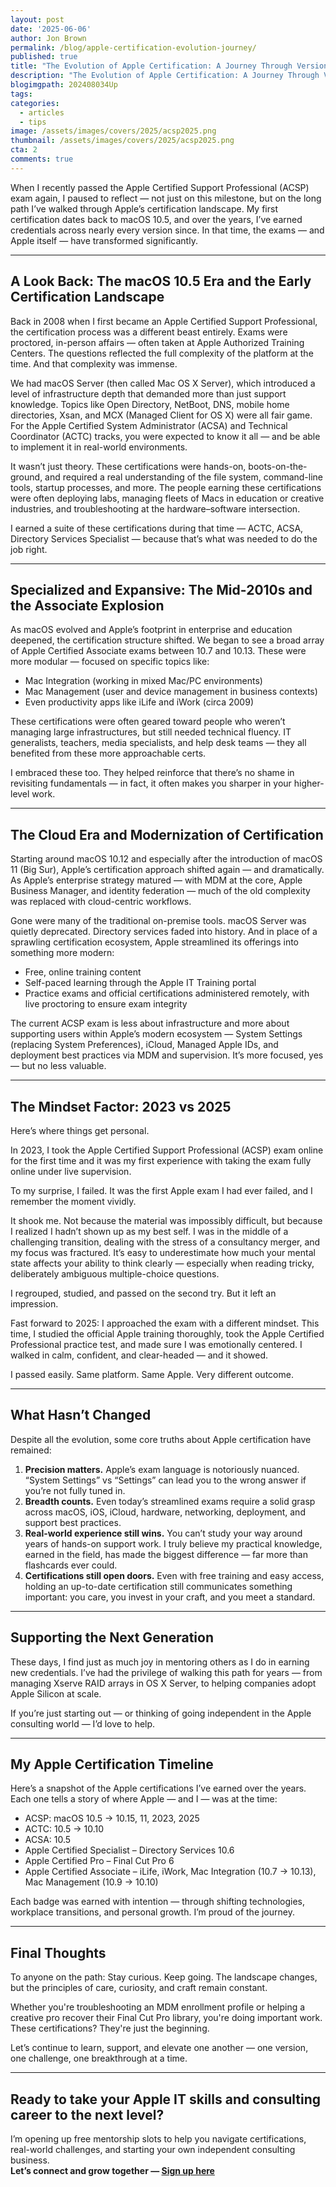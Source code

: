 ```yaml
---
layout: post
date: '2025-06-06'
author: Jon Brown
permalink: /blog/apple-certification-evolution-journey/
published: true
title: "The Evolution of Apple Certification: A Journey Through Versions, Challenges & Growth"
description: "The Evolution of Apple Certification: A Journey Through Versions, Challenges & Growth"
blogimgpath: 202408034Up
tags:
categories:
  - articles
  - tips
image: /assets/images/covers/2025/acsp2025.png
thumbnail: /assets/images/covers/2025/acsp2025.png
cta: 2
comments: true
---
```


When I recently passed the Apple Certified Support Professional (ACSP) exam again, I paused to reflect — not just on this milestone, but on the long path I’ve walked through Apple’s certification landscape. My first certification dates back to macOS 10.5, and over the years, I’ve earned credentials across nearly every version since. In that time, the exams — and Apple itself — have transformed significantly.  

---

## A Look Back: The macOS 10.5 Era and the Early Certification Landscape

Back in 2008 when I first became an Apple Certified Support Professional, the certification process was a different beast entirely. Exams were proctored, in-person affairs — often taken at Apple Authorized Training Centers. The questions reflected the full complexity of the platform at the time. And that complexity was immense.

We had macOS Server (then called Mac OS X Server), which introduced a level of infrastructure depth that demanded more than just support knowledge. Topics like Open Directory, NetBoot, DNS, mobile home directories, Xsan, and MCX (Managed Client for OS X) were all fair game. For the Apple Certified System Administrator (ACSA) and Technical Coordinator (ACTC) tracks, you were expected to know it all — and be able to implement it in real-world environments.

It wasn’t just theory. These certifications were hands-on, boots-on-the-ground, and required a real understanding of the file system, command-line tools, startup processes, and more. The people earning these certifications were often deploying labs, managing fleets of Macs in education or creative industries, and troubleshooting at the hardware–software intersection.

I earned a suite of these certifications during that time — ACTC, ACSA, Directory Services Specialist — because that’s what was needed to do the job right.

---

## Specialized and Expansive: The Mid-2010s and the Associate Explosion

As macOS evolved and Apple’s footprint in enterprise and education deepened, the certification structure shifted. We began to see a broad array of Apple Certified Associate exams between 10.7 and 10.13. These were more modular — focused on specific topics like:

- Mac Integration (working in mixed Mac/PC environments)  
- Mac Management (user and device management in business contexts)  
- Even productivity apps like iLife and iWork (circa 2009)  

These certifications were often geared toward people who weren’t managing large infrastructures, but still needed technical fluency. IT generalists, teachers, media specialists, and help desk teams — they all benefited from these more approachable certs.

I embraced these too. They helped reinforce that there’s no shame in revisiting fundamentals — in fact, it often makes you sharper in your higher-level work.

---

## The Cloud Era and Modernization of Certification

Starting around macOS 10.12 and especially after the introduction of macOS 11 (Big Sur), Apple’s certification approach shifted again — and dramatically. As Apple’s enterprise strategy matured — with MDM at the core, Apple Business Manager, and identity federation — much of the old complexity was replaced with cloud-centric workflows.

Gone were many of the traditional on-premise tools. macOS Server was quietly deprecated. Directory services faded into history. And in place of a sprawling certification ecosystem, Apple streamlined its offerings into something more modern:

- Free, online training content  
- Self-paced learning through the Apple IT Training portal  
- Practice exams and official certifications administered remotely, with live proctoring to ensure exam integrity  

The current ACSP exam is less about infrastructure and more about supporting users within Apple’s modern ecosystem — System Settings (replacing System Preferences), iCloud, Managed Apple IDs, and deployment best practices via MDM and supervision. It’s more focused, yes — but no less valuable.

---

## The Mindset Factor: 2023 vs 2025

Here’s where things get personal.  

In 2023, I took the Apple Certified Support Professional (ACSP) exam online for the first time and it was my first experience with taking the exam fully online under live supervision.  

To my surprise, I failed. It was the first Apple exam I had ever failed, and I remember the moment vividly.

It shook me. Not because the material was impossibly difficult, but because I realized I hadn’t shown up as my best self. I was in the middle of a challenging transition, dealing with the stress of a consultancy merger, and my focus was fractured. It’s easy to underestimate how much your mental state affects your ability to think clearly — especially when reading tricky, deliberately ambiguous multiple-choice questions.

I regrouped, studied, and passed on the second try. But it left an impression.

Fast forward to 2025: I approached the exam with a different mindset. This time, I studied the official Apple training thoroughly, took the Apple Certified Professional practice test, and made sure I was emotionally centered. I walked in calm, confident, and clear-headed — and it showed.

I passed easily. Same platform. Same Apple. Very different outcome.

---

## What Hasn’t Changed

Despite all the evolution, some core truths about Apple certification have remained:

1. **Precision matters.** Apple’s exam language is notoriously nuanced. “System Settings” vs “Settings” can lead you to the wrong answer if you’re not fully tuned in.  
2. **Breadth counts.** Even today’s streamlined exams require a solid grasp across macOS, iOS, iCloud, hardware, networking, deployment, and support best practices.  
3. **Real-world experience still wins.** You can’t study your way around years of hands-on support work. I truly believe my practical knowledge, earned in the field, has made the biggest difference — far more than flashcards ever could.  
4. **Certifications still open doors.** Even with free training and easy access, holding an up-to-date certification still communicates something important: you care, you invest in your craft, and you meet a standard.

---

## Supporting the Next Generation

These days, I find just as much joy in mentoring others as I do in earning new credentials. I’ve had the privilege of walking this path for years — from managing Xserve RAID arrays in OS X Server, to helping companies adopt Apple Silicon at scale.

If you’re just starting out — or thinking of going independent in the Apple consulting world — I’d love to help.

---

## My Apple Certification Timeline

Here’s a snapshot of the Apple certifications I’ve earned over the years. Each one tells a story of where Apple — and I — was at the time:

- ACSP: macOS 10.5 → 10.15, 11, 2023, 2025  
- ACTC: 10.5 → 10.10  
- ACSA: 10.5  
- Apple Certified Specialist – Directory Services 10.6  
- Apple Certified Pro – Final Cut Pro 6  
- Apple Certified Associate – iLife, iWork, Mac Integration (10.7 → 10.13), Mac Management (10.9 → 10.10)

Each badge was earned with intention — through shifting technologies, workplace transitions, and personal growth. I’m proud of the journey.

---

## Final Thoughts

To anyone on the path: Stay curious. Keep going. The landscape changes, but the principles of care, curiosity, and craft remain constant.

Whether you're troubleshooting an MDM enrollment profile or helping a creative pro recover their Final Cut Pro library, you're doing important work. These certifications? They're just the beginning.

Let’s continue to learn, support, and elevate one another — one version, one challenge, one breakthrough at a time.

---

## Ready to take your Apple IT skills and consulting career to the next level?  
I’m opening up free mentorship slots to help you navigate certifications, real-world challenges, and starting your own independent consulting business.  
**Let’s connect and grow together — [Sign up here](https://jonbrown.org/contact/)**